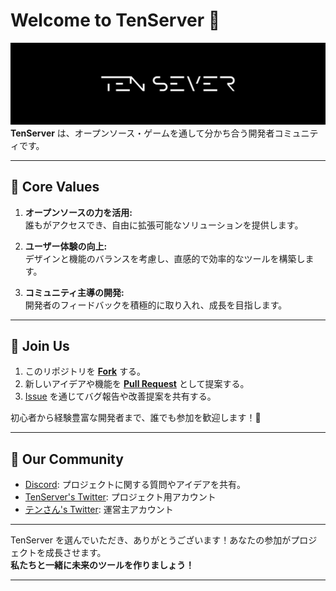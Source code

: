 # Welcome to TenServer 👋
![header_image](https://raw.githubusercontent.com/TenServer/.github/refs/heads/main/profile/header_git_tenserver.png)
**TenServer** は、オープンソース・ゲームを通して分かち合う開発者コミュニティです。

---

## 🎯 Core Values
1. **オープンソースの力を活用:**  
   誰もがアクセスでき、自由に拡張可能なソリューションを提供します。
   
2. **ユーザー体験の向上:**  
   デザインと機能のバランスを考慮し、直感的で効率的なツールを構築します。

3. **コミュニティ主導の開発:**  
   開発者のフィードバックを積極的に取り入れ、成長を目指します。

---

## 🚀 Join Us
1. このリポジトリを **[Fork](https://github.com/TenServer/.github)** する。  
2. 新しいアイデアや機能を **[Pull Request](https://github.com/TenServer/.github/pulls)** として提案する。  
3. [Issue](https://github.com/TenServer/.github/issues) を通じてバグ報告や改善提案を共有する。  

初心者から経験豊富な開発者まで、誰でも参加を歓迎します！🎉

---

## 🤝 Our Community
- [Discord](https://github.com/TenServer/Discussions): プロジェクトに関する質問やアイデアを共有。
- [TenServer's Twitter](https://twitter.com/tenserver_dev): プロジェクト用アカウント
- [テンさん's Twitter](https://twitter.com/star_dot123): 運営主アカウント

---

TenServer を選んでいただき、ありがとうございます！あなたの参加がプロジェクトを成長させます。  
**私たちと一緒に未来のツールを作りましょう！**

---
